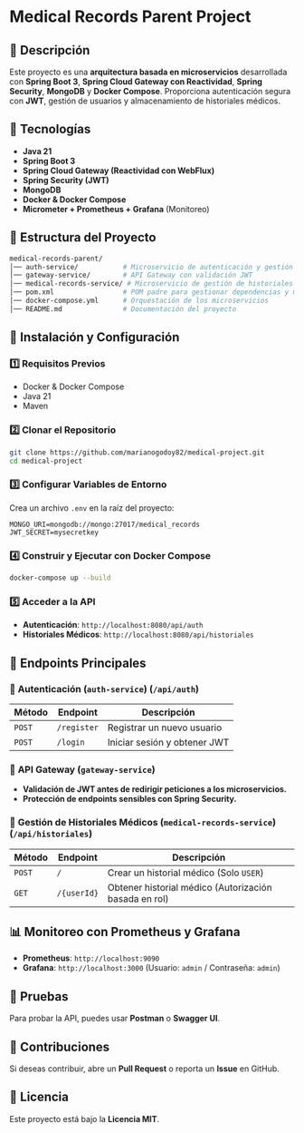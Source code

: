 # Medical Records Parent Project

## 📌 Descripción
Este proyecto es una **arquitectura basada en microservicios** desarrollada con **Spring Boot 3**, **Spring Cloud Gateway con Reactividad**, **Spring Security**, **MongoDB** y **Docker Compose**. Proporciona autenticación segura con **JWT**, gestión de usuarios y almacenamiento de historiales médicos.

## 🚀 Tecnologías
- **Java 21**
- **Spring Boot 3**
- **Spring Cloud Gateway (Reactividad con WebFlux)**
- **Spring Security (JWT)**
- **MongoDB**
- **Docker & Docker Compose**
- **Micrometer + Prometheus + Grafana** (Monitoreo)

## 📁 Estructura del Proyecto
```bash
medical-records-parent/
│── auth-service/           # Microservicio de autenticación y gestión de usuarios
│── gateway-service/        # API Gateway con validación JWT
│── medical-records-service/ # Microservicio de gestión de historiales médicos
│── pom.xml                 # POM padre para gestionar dependencias y módulos
│── docker-compose.yml      # Orquestación de los microservicios
│── README.md               # Documentación del proyecto
```

## 🔧 Instalación y Configuración
### **1️⃣ Requisitos Previos**
- Docker & Docker Compose
- Java 21
- Maven

### **2️⃣ Clonar el Repositorio**
```bash
git clone https://github.com/marianogodoy82/medical-project.git
cd medical-project
```

### **3️⃣ Configurar Variables de Entorno**
Crea un archivo `.env` en la raíz del proyecto:
```env
MONGO_URI=mongodb://mongo:27017/medical_records
JWT_SECRET=mysecretkey
```

### **4️⃣ Construir y Ejecutar con Docker Compose**
```bash
docker-compose up --build
```

### **5️⃣ Acceder a la API**
- **Autenticación**: `http://localhost:8080/api/auth`
- **Historiales Médicos**: `http://localhost:8080/api/historiales`

## 📜 Endpoints Principales

### 🔑 **Autenticación (`auth-service`)** (`/api/auth`)
| Método | Endpoint | Descripción |
|--------|---------|-------------|
| `POST` | `/register` | Registrar un nuevo usuario |
| `POST` | `/login` | Iniciar sesión y obtener JWT |

### 🚪 **API Gateway (`gateway-service`)**
- **Validación de JWT antes de redirigir peticiones a los microservicios.**
- **Protección de endpoints sensibles con Spring Security.**

### 🏥 **Gestión de Historiales Médicos (`medical-records-service`)** (`/api/historiales`)
| Método | Endpoint | Descripción |
|--------|---------|-------------|
| `POST` | `/` | Crear un historial médico (Solo `USER`) |
| `GET` | `/{userId}` | Obtener historial médico (Autorización basada en rol) |

## 📊 Monitoreo con Prometheus y Grafana
- **Prometheus**: `http://localhost:9090`
- **Grafana**: `http://localhost:3000` (Usuario: `admin` / Contraseña: `admin`)

## 🧪 Pruebas
Para probar la API, puedes usar **Postman** o **Swagger UI**.

## 📌 Contribuciones
Si deseas contribuir, abre un **Pull Request** o reporta un **Issue** en GitHub.

## 📄 Licencia
Este proyecto está bajo la **Licencia MIT**.